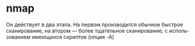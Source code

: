 # nmap
Он дей­ству­ет в два эта­па. На пер­вом про­изво­дит­ся обыч­ное быс­трое ска­ниро­вание, на вто­ром — более тща­тель­ное ска­ниро­вание, с исполь­зовани­ем име­ющих­ся скрип­тов (опция -A)
